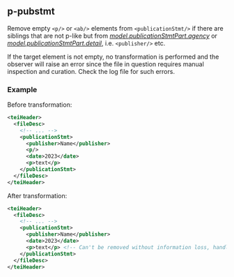 ## p-pubstmt
Remove empty `<p/>` or `<ab/>` elements from `<publicationStmt/>` if there are siblings that are not p-like but from [*model.publicationStmtPart.agency*](https://tei-c.org/release/doc/tei-p5-doc/en/html/ref-model.publicationStmtPart.agency.html) or [*model.publicationStmtPart.detail*](https://tei-c.org/release/doc/tei-p5-doc/en/html/ref-model.publicationStmtPart.detail.html), i.e. `<publisher/>` etc.

If the target element is not empty, no transformation is performed and the observer will raise an error since the file in question requires manual inspection and curation. Check the log file for such errors.

### Example
Before transformation:
```xml
<teiHeader>
  <fileDesc>
    <!-- ... -->
    <publicationStmt>
      <publisher>Name</publisher>
      <p/>
      <date>2023</date>
      <p>text</p>
    </publicationStmt>
  </fileDesc>
</teiHeader>
```

After transformation:
```xml
<teiHeader>
  <fileDesc>
    <!-- ... -->
    <publicationStmt>
      <publisher>Name</publisher>
      <date>2023</date>
      <p>text</p> <!-- Can't be removed without information loss, handle manually -->
    </publicationStmt>
  </fileDesc>
</teiHeader>
```
